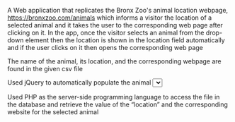 A Web application that replicates the Bronx Zoo's animal location webpage, https://bronxzoo.com/animals
which informs a visitor the location of a selected animal and it takes the user to the corresponding web page
after clicking on it. In the app, once the visitor selects an animal from the drop-down element then the location
is shown in the location field automatically and if the user clicks on it then opens the corresponding web page

The name of the animal, its location, and the corresponding webpage are found in the given csv file

Used jQuery to automatically populate the animal <select> elements
 
 
Used PHP as the server-side programming language to access the file in the database and retrieve the value of the
“location” and the corresponding website for the selected animal
